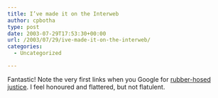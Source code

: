```yaml
---
title: I’ve made it on the Interweb
author: cpbotha
type: post
date: 2003-07-29T17:53:30+00:00
url: /2003/07/29/ive-made-it-on-the-interweb/
categories:
  - Uncategorized

---
```

Fantastic! Note the very first links when you Google for [rubber-hosed justice][1]. I feel honoured and flattered, but not flatulent.

 [1]: http://google.com/search?q=rubber-hosed%20justice